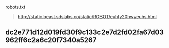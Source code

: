 robots.txt
> http://static.beast.sdslabs.co/static/ROBOT/euhfy20hwyeuhs.html

## dc2e771d12d019fd30f9c133c2e7d2fd02fa67d03962ff6c2a6c20f7340a5267 
